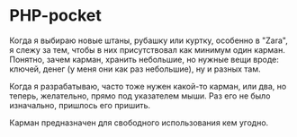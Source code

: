 # PHP-pocket

Когда я выбираю новые штаны, рубашку или куртку, особенно в "Zara", я слежу за тем, чтобы в них присутствовал как минимум один карман. Понятно, зачем карман, хранить небольшие, но нужные вещи вроде: ключей, денег (у меня они как раз небольшие), ну и разных там.

Когда я разрабатываю, часто тоже нужен какой-то карман, или два, но теперь, желательно, прямо под указателем мыши. Раз его не было изначально, пришлось его пришить.

Карман предназначен для свободного использования кем угодно.

